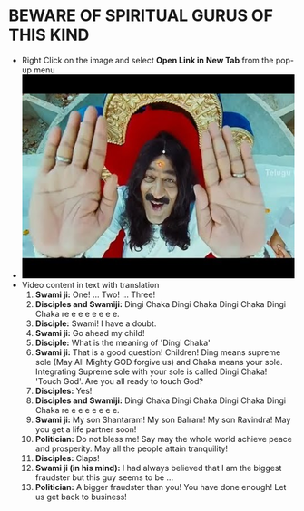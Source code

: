 # BEWARE OF SPIRITUAL GURUS OF THIS KIND
* Right Click on the image and select **Open Link in New Tab** from the pop-up menu
* [![Fake Spiritual Guru](img/daruvu_fake_baba.png)](https://www.youtube.com/watch?v=VIymhBLv20o)
* Video content in text with translation
	1. **Swami ji:** One! ... Two! ... Three!
	2. **Disciples and Swamiji:** Dingi Chaka Dingi Chaka Dingi Chaka Dingi Chaka re e e e e e e e.
	3. **Disciple:** Swami! I have a doubt.
	4. **Swami ji:** Go ahead my child!
	5. **Disciple:** What is the meaning of 'Dingi Chaka'
	6. **Swami ji:** That is a good question! Children! Ding means supreme sole (May All Mighty GOD forgive us) and Chaka means your sole. Integrating Supreme sole with your sole is called Dingi Chaka! 'Touch God'. Are you all ready to touch God?
	7. **Disciples:** Yes!
	8. **Disciples and Swamiji:** Dingi Chaka Dingi Chaka Dingi Chaka Dingi Chaka re e e e e e e e.
	9. **Swami ji:** My son Shantaram! My son Balram! My son Ravindra! May you get a life partner soon!
	10. **Politician:** Do not bless me! Say may the whole world achieve peace and prosperity. May all the people attain tranquility!
	11. **Disciples:** Claps!
	12. **Swami ji (in his mind):** I had always believed that I am the biggest fraudster but this guy seems to be ...
	13. **Politician:** A bigger fraudster than you! You have done enough! Let us get back to business!